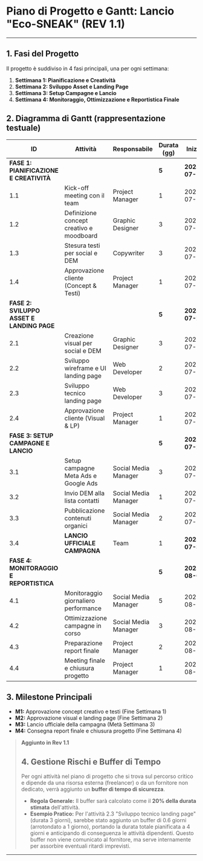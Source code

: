 # Piano di Progetto e Gantt: Lancio "Eco-SNEAK" (REV 1.1)

---

## 1. Fasi del Progetto

Il progetto è suddiviso in 4 fasi principali, una per ogni settimana:

1.  **Settimana 1: Pianificazione e Creatività**
2.  **Settimana 2: Sviluppo Asset e Landing Page**
3.  **Settimana 3: Setup Campagne e Lancio**
4.  **Settimana 4: Monitoraggio, Ottimizzazione e Reportistica Finale**

## 2. Diagramma di Gantt (rappresentazione testuale)

| ID | Attività                               | Responsabile         | Durata (gg) | Inizio       | Fine         | Predecessori |
| -- | -------------------------------------- | -------------------- | ----------- | ------------ | ------------ | ------------ |
| **FASE 1: PIANIFICAZIONE E CREATIVITÀ**  |                        |             | **5**       | **2025-07-14** | **2025-07-18** |              |
| 1.1| Kick-off meeting con il team           | Project Manager      | 1           | 2025-07-14   | 2025-07-14   | -            |
| 1.2| Definizione concept creativo e moodboard| Graphic Designer     | 3           | 2025-07-15   | 2025-07-17   | 1.1          |
| 1.3| Stesura testi per social e DEM         | Copywriter           | 3           | 2025-07-15   | 2025-07-17   | 1.1          |
| 1.4| Approvazione cliente (Concept & Testi) | Project Manager      | 1           | 2025-07-18   | 2025-07-18   | 1.2, 1.3     |
| **FASE 2: SVILUPPO ASSET E LANDING PAGE**|                        |             | **5**       | **2025-07-21** | **2025-07-25** |              |
| 2.1| Creazione visual per social e DEM      | Graphic Designer     | 3           | 2025-07-21   | 2025-07-23   | 1.4          |
| 2.2| Sviluppo wireframe e UI landing page   | Web Developer        | 2           | 2025-07-21   | 2025-07-22   | 1.4          |
| 2.3| Sviluppo tecnico landing page          | Web Developer        | 3           | 2025-07-23   | 2025-07-25   | 2.2          |
| 2.4| Approvazione cliente (Visual & LP)     | Project Manager      | 1           | 2025-07-25   | 2025-07-25   | 2.1, 2.3     |
| **FASE 3: SETUP CAMPAGNE E LANCIO**      |                        |             | **5**       | **2025-07-28** | **2025-08-01** |              |
| 3.1| Setup campagne Meta Ads e Google Ads   | Social Media Manager | 3           | 2025-07-28   | 2025-07-30   | 2.4          |
| 3.2| Invio DEM alla lista contatti          | Social Media Manager | 1           | 2025-07-30   | 2025-07-30   | 2.4          |
| 3.3| Pubblicazione contenuti organici       | Social Media Manager | 2           | 2025-07-31   | 2025-08-01   | 2.4          |
| 3.4| **LANCIO UFFICIALE CAMPAGNA**          | Team                 | 1           | **2025-07-31** | **2025-07-31** | 3.1, 3.2, 3.3|
| **FASE 4: MONITORAGGIO E REPORTISTICA**  |                        |             | **5**       | **2025-08-04** | **2025-08-08** |              |
| 4.1| Monitoraggio giornaliero performance   | Social Media Manager | 5           | 2025-08-04   | 2025-08-08   | 3.4          |
| 4.2| Ottimizzazione campagne in corso       | Social Media Manager | 3           | 2025-08-04   | 2025-08-06   | 4.1          |
| 4.3| Preparazione report finale             | Project Manager      | 2           | 2025-08-07   | 2025-08-08   | 4.1          |
| 4.4| Meeting finale e chiusura progetto     | Project Manager      | 1           | 2025-08-08   | 2025-08-08   | 4.3          |

## 3. Milestone Principali

- **M1:** Approvazione concept creativo e testi (Fine Settimana 1)
- **M2:** Approvazione visual e landing page (Fine Settimana 2)
- **M3:** Lancio ufficiale della campagna (Metà Settimana 3)
- **M4:** Consegna report finale e chiusura progetto (Fine Settimana 4)

> **Aggiunto in Rev 1.1**
> ## 4. Gestione Rischi e Buffer di Tempo
> Per ogni attività nel piano di progetto che si trova sul percorso critico e dipende da una risorsa esterna (freelancer) o da un fornitore non dedicato, verrà aggiunto un **buffer di tempo di sicurezza**.
> - **Regola Generale:** Il buffer sarà calcolato come il **20% della durata stimata** dell'attività.
> - **Esempio Pratico:** Per l'attività 2.3 "Sviluppo tecnico landing page" (durata 3 giorni), sarebbe stato aggiunto un buffer di 0.6 giorni (arrotondato a 1 giorno), portando la durata totale pianificata a 4 giorni e anticipando di conseguenza le attività dipendenti. Questo buffer non viene comunicato al fornitore, ma serve internamente per assorbire eventuali ritardi imprevisti.

---
